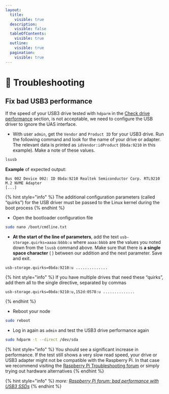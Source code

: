 ```yaml
---
layout:
  title:
    visible: true
  description:
    visible: false
  tableOfContents:
    visible: true
  outline:
    visible: true
  pagination:
    visible: true
---
```


# 🔧 Troubleshooting

## Fix bad USB3 performance <a href="#fix-bad-usb3-performance" id="fix-bad-usb3-performance"></a>

If the speed of your USB3 drive tested with `hdparm` in the [Check drive performance](index-1/configuration.md#check-drive-performance) section, is not acceptable, we need to configure the USB driver to ignore the UAS interface.

* With user `admin`, get the `Vendor` and `Product ID` for your USB3 drive. Run the following command and look for the name of your drive or adapter. The relevant data is printed as `idVendor:idProduct` (`0bda:9210` in this example). Make a note of these values.

```bash
lsusb
```

**Example** of expected output:

```
Bus 002 Device 002: ID 0bda:9210 Realtek Semiconductor Corp. RTL9210 M.2 NVME Adapter
[...]
```

{% hint style="info" %}
The additional configuration parameters (called “quirks”) for the USB driver must be passed to the Linux kernel during the boot process
{% endhint %}

* Open the bootloader configuration file

```bash
sudo nano /boot/cmdline.txt
```

* **At the start of the line of parameters**, add the text `usb-storage.quirks=aaaa:bbbb:u` where `aaaa:bbbb` are the values you noted down from the `lsusb` command above. Make sure that there is **a single space character** ( ) between our addition and the next parameter. Save and exit.

```
usb-storage.quirks=0bda:9210:u ..............
```

{% hint style="info" %}
If you have multiple drives that need these “quirks”, add them all to the single directive, separated by commas

```
usb-storage.quirks=0bda:9210:u,152d:0578:u ..............
```
{% endhint %}

* Reboot your node

```bash
sudo reboot
```

* Log in again as `admin` and test the USB3 drive performance again

```bash
sudo hdparm -t --direct /dev/sda
```

{% hint style="info" %}
You should see a significant increase in performance. If the test still shows a very slow read speed, your drive or USB3 adapter might not be compatible with the Raspberry Pi. In that case we recommend visiting the [Raspberry Pi Troubleshooting forum](https://forums.raspberrypi.com/viewforum.php?f=28) or simply trying out hardware alternatives
{% endhint %}

{% hint style="info" %}
_more:_ [_Raspberry Pi forum: bad performance with USB3 SSDs_](https://forums.raspberrypi.com/viewtopic.php?f=28\&t=245931)
{% endhint %}
